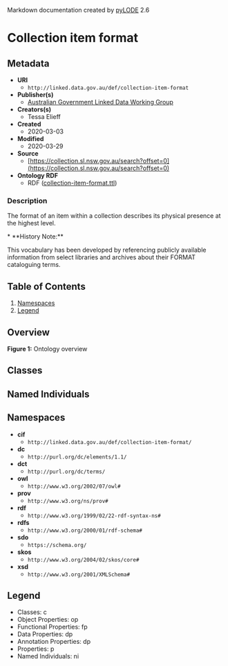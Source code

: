 Markdown documentation created by [pyLODE](http://github.com/rdflib/pyLODE) 2.6

# Collection item format

## Metadata
* **URI**
  * `http://linked.data.gov.au/def/collection-item-format`
* **Publisher(s)**
  * [Australian Government Linked Data Working Group](http://www.linked.data.gov.au/org/agldwg)
* **Creators(s)**
  * Tessa Elieff
* **Created**
  * 2020-03-03
* **Modified**
  * 2020-03-29
* **Source**
  * [https://collection.sl.nsw.gov.au/search?offset=0](https://collection.sl.nsw.gov.au/search?offset=0)
* **Ontology RDF**
  * RDF ([collection-item-format.ttl](turtle))
### Description
<p>The format of an item within a collection describes its physical presence at the highest level.</p>
* **History Note:** <p>This vocabulary has been developed by referencing publicly available information from select libraries and archives about their FORMAT cataloguing terms.</p>

## Table of Contents
1. [Namespaces](#namespaces)
1. [Legend](#legend)


## Overview

**Figure 1:** Ontology overview
## Classes

## Named Individuals
## Namespaces
* **cif**
  * `http://linked.data.gov.au/def/collection-item-format/`
* **dc**
  * `http://purl.org/dc/elements/1.1/`
* **dct**
  * `http://purl.org/dc/terms/`
* **owl**
  * `http://www.w3.org/2002/07/owl#`
* **prov**
  * `http://www.w3.org/ns/prov#`
* **rdf**
  * `http://www.w3.org/1999/02/22-rdf-syntax-ns#`
* **rdfs**
  * `http://www.w3.org/2000/01/rdf-schema#`
* **sdo**
  * `https://schema.org/`
* **skos**
  * `http://www.w3.org/2004/02/skos/core#`
* **xsd**
  * `http://www.w3.org/2001/XMLSchema#`

## Legend
* Classes: c
* Object Properties: op
* Functional Properties: fp
* Data Properties: dp
* Annotation Properties: dp
* Properties: p
* Named Individuals: ni